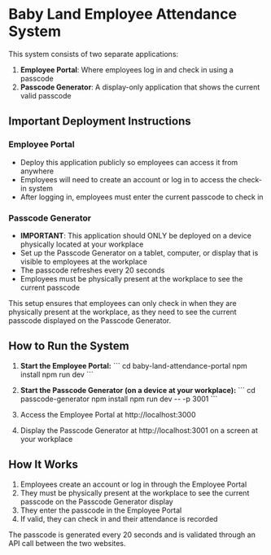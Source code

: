 # Baby Land Employee Attendance System

This system consists of two separate applications:

1. **Employee Portal**: Where employees log in and check in using a passcode
2. **Passcode Generator**: A display-only application that shows the current valid passcode

## Important Deployment Instructions

### Employee Portal
- Deploy this application publicly so employees can access it from anywhere
- Employees will need to create an account or log in to access the check-in system
- After logging in, employees must enter the current passcode to check in

### Passcode Generator
- **IMPORTANT**: This application should ONLY be deployed on a device physically located at your workplace
- Set up the Passcode Generator on a tablet, computer, or display that is visible to employees at the workplace
- The passcode refreshes every 20 seconds
- Employees must be physically present at the workplace to see the current passcode

This setup ensures that employees can only check in when they are physically present at the workplace, as they need to see the current passcode displayed on the Passcode Generator.

## How to Run the System

1. **Start the Employee Portal:**
   \`\`\`
   cd baby-land-attendance-portal
   npm install
   npm run dev
   \`\`\`

2. **Start the Passcode Generator (on a device at your workplace):**
   \`\`\`
   cd passcode-generator
   npm install
   npm run dev -- -p 3001
   \`\`\`

3. Access the Employee Portal at http://localhost:3000
4. Display the Passcode Generator at http://localhost:3001 on a screen at your workplace

## How It Works

1. Employees create an account or log in through the Employee Portal
2. They must be physically present at the workplace to see the current passcode on the Passcode Generator display
3. They enter the passcode in the Employee Portal
4. If valid, they can check in and their attendance is recorded

The passcode is generated every 20 seconds and is validated through an API call between the two websites.
